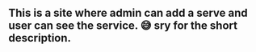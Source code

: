 
## This is a site where admin  can add a serve and user can see the service. 😅 sry for the short description. 
